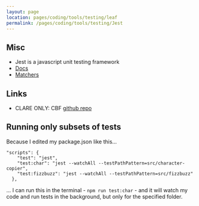 ```yaml
---
layout: page
location: pages/coding/tools/testing/leaf
permalink: /pages/coding/tools/testing/Jest
---
```


## Misc

- Jest is a javascript unit testing framework
- [Docs](https://jestjs.io/docs)
- [Matchers](https://jestjs.io/docs/using-matchers)

## Links

- CLARE ONLY: CBF [github repo](https://github.com/claresudbery/cbf-sample-solutions/tree/main/software%20engineering/B_tdd/tdd-javascript/2022-10_sample-solutions/src) 

## Running only subsets of tests

Because I edited my package.json like this...

```
"scripts": {
    "test": "jest",
    "test:char": "jest --watchAll --testPathPattern=src/character-copier",
    "test:fizzbuzz": "jest --watchAll --testPathPattern=src/fizzbuzz"
  },
```

... I can run this in the terminal - `npm run test:char` - and it will watch my code and run tests in the background, but only for the specified folder.